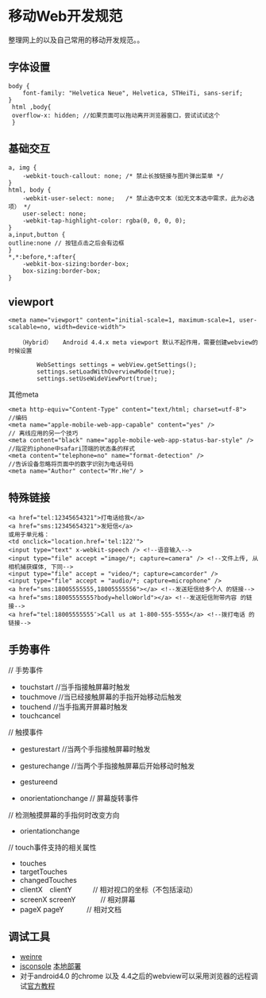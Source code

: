 # 移动Web开发规范
整理网上的以及自己常用的移动开发规范。。

## 字体设置

    body {
        font-family: "Helvetica Neue", Helvetica, STHeiTi, sans-serif;
    }
     html ,body{
     overflow-x: hidden; //如果页面可以拖动离开浏览器窗口，尝试试试这个
     }
     
## 基础交互

    a, img {
        -webkit-touch-callout: none; /* 禁止长按链接与图片弹出菜单 */
    }
    html, body {
        -webkit-user-select: none;   /* 禁止选中文本（如无文本选中需求，此为必选项） */
        user-select: none;
        -webkit-tap-highlight-color: rgba(0, 0, 0, 0);
    }
    a,input,button {
    outline:none // 按钮点击之后会有边框
    }
    *,*:before,*:after{
        -webkit-box-sizing:border-box;
        box-sizing:border-box;
    }
    
## viewport

    <meta name="viewport" content="initial-scale=1, maximum-scale=1, user-scalable=no, width=device-width">
    
       （Hybrid）   Android 4.4.x meta viewport 默认不起作用，需要创建webview的时候设置
    
            WebSettings settings = webView.getSettings();
            settings.setLoadWithOverviewMode(true);
            settings.setUseWideViewPort(true);

其他meta 

    <meta http-equiv="Content-Type" content="text/html; charset=utf-8">       //编码
    <meta name="apple-mobile-web-app-capable" content="yes" />                // 离线应用的另一个技巧         
    <meta content="black" name="apple-mobile-web-app-status-bar-style" />     //指定的iphone中safari顶端的状态条的样式       
    <meta content="telephone=no" name="format-detection" />                   //告诉设备忽略将页面中的数字识别为电话号码     
    <meta name="Author" contect="Mr.He"/ >
  
## 特殊链接

    <a href="tel:12345654321">打电话给我</a>
    <a href="sms:12345654321">发短信</a>
    或用于单元格：
    <td onclick="location.href='tel:122'">
    <input type="text" x-webkit-speech /> <!--语音输入-->
    <input type="file" accept ="image/*; capture=camera" /> <!--文件上传, 从相机捕获媒体, 下同-->
    <input type="file" accept = "video/*; capture=camcorder" />
    <input type="file" accept = "audio/*; capture=microphone" />
    <a href="sms:18005555555,18005555556"></a> <!--发送短信给多个人 的链接-->
    <a href="sms:18005555555?body=helloWorld"></a> <!--发送短信附带内容 的链接-->
    <a href="tel:18005555555″>Call us at 1-800-555-5555</a> <!--拨打电话 的链接-->

## 手势事件 

// 手势事件
- touchstart            //当手指接触屏幕时触发
- touchmove           //当已经接触屏幕的手指开始移动后触发
- touchend             //当手指离开屏幕时触发
- touchcancel
 
// 触摸事件
- gesturestart          //当两个手指接触屏幕时触发
- gesturechange      //当两个手指接触屏幕后开始移动时触发
- gestureend
 

- onorientationchange    // 屏幕旋转事件  
 
// 检测触摸屏幕的手指何时改变方向      
- orientationchange      
 
// touch事件支持的相关属性
- touches        
- targetTouches      
- changedTouches             
- clientX　clientY　　　// 相对视口的坐标（不包括滚动）  
- screenX screenY 　　　 // 相对屏幕     
- pageX pageY　 　　// 相对文档

## 调试工具

- [weinre](http://people.apache.org/~pmuellr/weinre/)
- [jsconsole](http://jsconsole.com/)  [本地部署](https://github.com/remy/jsconsole)
- 对于android4.0 的chrome 以及 4.4之后的webview可以采用浏览器的远程调试[官方教程](https://developer.chrome.com/devtools/docs/remote-debugging) 

